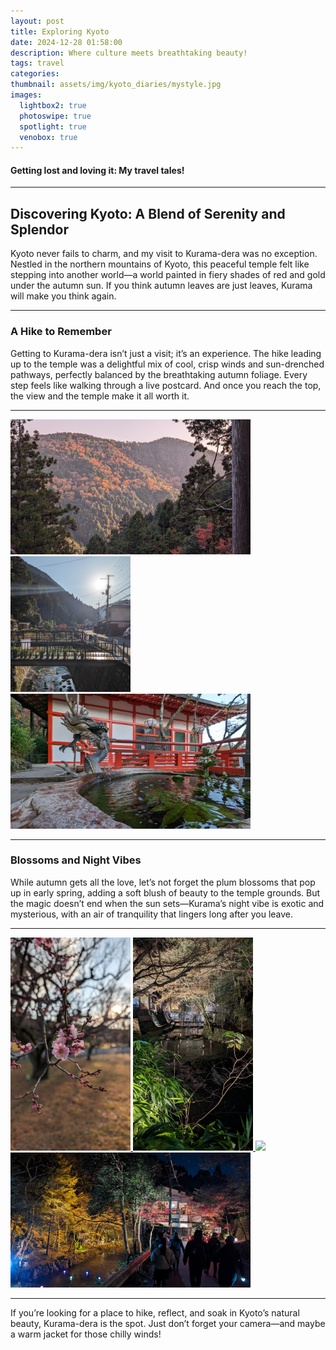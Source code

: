 ```yaml
---
layout: post
title: Exploring Kyoto
date: 2024-12-28 01:58:00
description: Where culture meets breathtaking beauty!
tags: travel
categories: 
thumbnail: assets/img/kyoto_diaries/mystyle.jpg
images:
  lightbox2: true
  photoswipe: true
  spotlight: true
  venobox: true
---
```


#### Getting lost and loving it: My travel tales!

---

## Discovering Kyoto: A Blend of Serenity and Splendor

Kyoto never fails to charm, and my visit to Kurama-dera was no exception. Nestled in the northern mountains of Kyoto, this peaceful temple felt like stepping into another world—a world painted in fiery shades of red and gold under the autumn sun. If you think autumn leaves are just leaves, Kurama will make you think again.

---

### A Hike to Remember

Getting to Kurama-dera isn’t just a visit; it’s an experience. The hike leading up to the temple was a delightful mix of cool, crisp winds and sun-drenched pathways, perfectly balanced by the breathtaking autumn foliage. Every step feels like walking through a live postcard. And once you reach the top, the view and the temple make it all worth it.

---

<!-- Group 1 -->
<div class="spotlight-group">
    <a class="spotlight" href="/assets/img/kyoto_diaries/autumn.jpg">
        <img src="/assets/img/kyoto_diaries/autumn.jpg" 
        style="width: 40vw; min-width: 25px;"
        zoomable=true/>
    </a>
    <a class="spotlight" href="/assets/img/kyoto_diaries/style.jpg">
        <img src="/assets/img/kyoto_diaries/style.jpg" 
        style="width: 20vw; min-width: 25px;"
        zoomable=true/>
    </a>
    <a class="spotlight" href="/assets/img/kyoto_diaries/dragon.jpg">
        <img src="/assets/img/kyoto_diaries/dragon.jpg" 
        style="width: 40vw; min-width: 25px;"
        zoomable=true/>
    </a>
    <!-- <img src="/assets/img/osaka_diaries/osaka_castle.jpg" 
    style="width: 40vw; min-width: 50px;"
    zoomable=true/> -->
</div>


---

### Blossoms and Night Vibes

While autumn gets all the love, let’s not forget the plum blossoms that pop up in early spring, adding a soft blush of beauty to the temple grounds. But the magic doesn’t end when the sun sets—Kurama’s night vibe is exotic and mysterious, with an air of tranquility that lingers long after you leave.

---

<!-- Group 1 -->
<div class="spotlight-group">
    <a class="spotlight" href="/assets/img/kyoto_diaries/plum.jpg">
        <img src="/assets/img/kyoto_diaries/plum.jpg" 
        style="width: 20vw; min-width: 25px;"
        zoomable=true/>
    </a>
    <a class="spotlight" href="/assets/img/kyoto_diaries/vibe.jpg">
        <img src="/assets/img/kyoto_diaries/vibe.jpg" 
        style="width: 20vw; min-width: 25px;"
        zoomable=true/>
    </a>
    <a class="spotlight" href="/assets/img/kyoto_diaries/gate.jpg">
        <img src="/assets/img/kyoto_diaries/gate.jpg" 
        style="width: 20vw; min-width: 25px;"
        zoomable=true/>
    </a>
    <a class="spotlight" href="/assets/img/kyoto_diaries/night.jpg">
        <img src="/assets/img/kyoto_diaries/night.jpg" 
        style="width: 40vw; min-width: 25px;"
        zoomable=true/>
    </a>
    <!-- <img src="/assets/img/osaka_diaries/osaka_castle.jpg" 
    style="width: 40vw; min-width: 50px;"
    zoomable=true/> -->
</div>


---

If you’re looking for a place to hike, reflect, and soak in Kyoto’s natural beauty, Kurama-dera is the spot. Just don’t forget your camera—and maybe a warm jacket for those chilly winds!